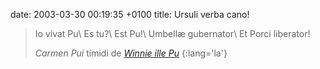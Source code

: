date: 2003-03-30 00:19:35 +0100
title: Ursuli verba cano!

> Io vivat Pu\\
> Es tu?\\
> Est Pu!\\
> Umbellæ gubernator\\
> Et Porci liberator!
>
> <cite>Carmen Pui</cite> timidi de <cite>[Winnie ille Pu](http://mek.oszk.hu/kiallitas/lenard/irasok/winniepu/winniepu.html 'Kubuś Puchatek po łacinie')</cite>
{:lang='la'}
